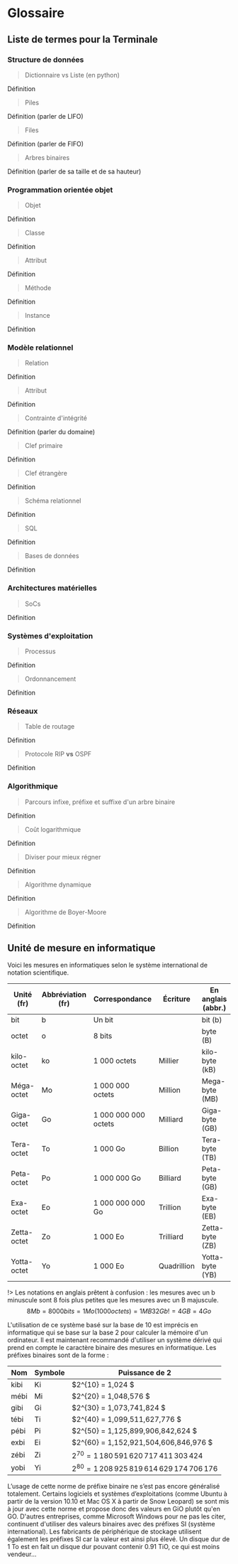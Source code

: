 # Glossaire

## Liste de termes pour la Terminale
<div class="list_of_terms">

### Structure de données

> Dictionnaire vs Liste (en python)

Définition

> Piles

Définition (parler de LIFO)

> Files

Définition (parler de FIFO)

> Arbres binaires

Définition (parler de sa taille et de sa hauteur)


### Programmation orientée objet

> Objet

Définition

> Classe

Définition

> Attribut

Définition

> Méthode

Définition

> Instance

Définition

### Modèle relationnel

> Relation

Définition

> Attribut

Définition

> Contrainte d'intégrité 

Définition (parler du domaine) 

> Clef primaire

Définition

> Clef étrangère

Définition

> Schéma relationnel

Définition

> SQL

Définition

> Bases de données

Définition

### Architectures matérielles

> SoCs

Définition

### Systèmes d'exploitation

> Processus

Définition

> Ordonnancement

Définition

### Réseaux

> Table de routage

Définition

> Protocole RIP **vs** OSPF 

Définition

### Algorithmique 

> Parcours infixe, préfixe et suffixe d'un arbre binaire

Définition

> Coût logarithmique 

Définition

> Diviser pour mieux régner

Définition

> Algorithme dynamique

Définition

> Algorithme de Boyer-Moore

Définition

</div>


## Unité de mesure en informatique

Voici les mesures en informatiques selon le système international de notation scientifique. 

| Unité  (fr) | Abbréviation (fr) | Correspondance       | Écriture    | En anglais (abbr.) |
| ----------- | ----------------- | -------------------- | ----------- | ------------------ |
| bit         | b                 | Un bit               |             | bit (b)            |
| octet       | o                 | 8 bits               |             | byte (B)           |
| kilo-octet  | ko                | 1 000 octets         | Millier     | kilo-byte (kB)     |
| Méga-octet  | Mo                | 1 000 000 octets     | Million     | Mega-byte (MB)     |
| Giga-octet  | Go                | 1 000 000 000 octets | Milliard    | Giga-byte (GB)     |
| Tera-octet  | To                | 1 000 Go             | Billion     | Tera-byte (TB)     |
| Peta-octet  | Po                | 1 000 000 Go         | Billiard    | Peta-byte (GB)     |
| Exa-octet   | Eo                | 1 000 000 000 Go     | Trillion    | Exa-byte (EB)      |
| Zetta-octet | Zo                | 1 000 Eo             | Trilliard   | Zetta-byte (ZB)    |
| Yotta-octet | Yo                | 1 000 Eo             | Quadrillion | Yotta-byte (YB)    |

!> Les notations en anglais prêtent à confusion : les mesures avec un b minuscule sont 8 fois plus petites que les mesures avec un B majuscule.
$$ 
8Mb = 8 000 bits = 1 Mo (1000 octets) = 1 MB
32 Gb != 4 GB = 4 Go
$$


L'utilisation de ce système basé sur la base de 10 est imprécis en informatique qui se base sur la base 2 pour calculer 
la mémoire d'un ordinateur. Il est maintenant recommandé d'utiliser un système dérivé qui prend en compte le caractère binaire 
des mesures en informatique. Les préfixes binaires sont de la forme :

| Nom  | Symbole | Puissance de 2                               |
| ---- | ------- | -------------------------------------------- |
| kibi | Ki      | $2^{10} = 1\,024 $                            |
| mébi | Mi      | $2^{20} = 1\,048\,576 $                        |
| gibi | Gi      | $2^{30} = 1\,073\,741\,824 $                    |
| tébi | Ti      | $2^{40} = 1\,099\,511\,627\,776 $                |
| pébi | Pi      | $2^{50} = 1\,125\,899\,906\,842\,624 $            |
| exbi | Ei      | $2^{60} = 1\,152\,921\,504\,606\,846\,976 $        |
| zébi | Zi      | $2^{70} = 1\,180\,591\,620\,717\,411\,303\,424$     |
| yobi | Yi      | $2^{80} = 1\,208\,925\,819\,614\,629\,174\,706\,176$ |


L’usage de cette norme de préfixe binaire ne s’est pas encore généralisé totalement. Certains logiciels et systèmes d’exploitations (comme Ubuntu à partir de la version 10.10 et Mac OS X à partir de Snow Leopard) se sont mis à jour avec cette norme et propose donc des valeurs en GiO plutôt qu'en GO. D'autres entreprises, comme Microsoft Windows pour ne pas les citer, continuent d'utiliser des valeurs binaires avec des préfixes SI (système international). Les fabricants de périphérique de stockage utilisent également les préfixes SI car la valeur est ainsi plus élevé. Un disque dur de 1 To est en fait un disque dur pouvant contenir 0.91 TiO, ce qui est moins vendeur...


